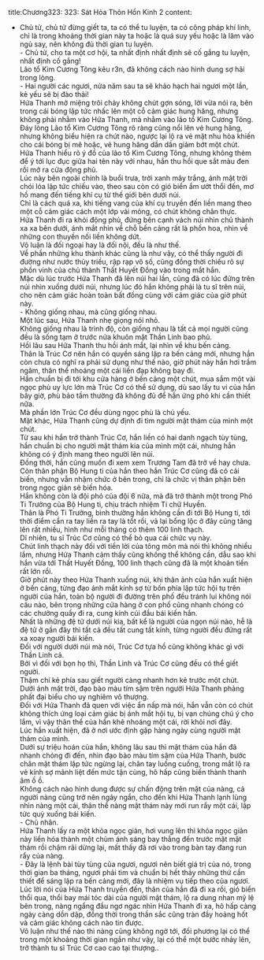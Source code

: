 title:Chương323: 323: Sát Hỏa Thôn Hồn Kinh 2
content:
- Chủ tử, chủ tử đừng giết ta, ta có thể tu luyện, ta có công pháp khí linh, chỉ là trong khoảng thời gian này ta hoặc là quá suy yếu hoặc là lâm vào ngủ say, nên không đủ thời gian tu luyện.<br>- Chủ tử, cho ta một cơ hội, ta nhất định nhất định sẽ cố gắng tu luyện, nhất định cố gắng!<br>Lão tổ Kim Cương Tông kêu r3n, đã không cách nào hình dung sợ hãi trong lòng.<br>- Hai người các ngươi, nửa năm sau ta sẽ khảo hạch hai ngươi một lần, kẻ yếu sẽ bị đào thải!<br>Hứa Thanh mở miệng trôi chảy không chút gợn sóng, lời vừa nói ra, bên trong cái bóng lập tức nhấc lên một cỗ cảm giác hung hăng, nhưng không phải nhằm vào Hứa Thanh, mà nhằm vào lão tổ Kim Cương Tông.<br>Đáy lòng Lão tổ Kim Cương Tông rõ ràng cũng nổi lên vẻ hung hăng, nhưng không biểu hiện ra chút nào, ngược lại lộ ra vẻ mặt nhu hòa khiến cho cái bóng bị mê hoặc, vẻ hung hăng dần dần giảm bớt một chút.<br>Hứa Thanh hiểu rõ ý đồ của lão tổ Kim Cương Tông, nhưng không thèm để ý tới lục đục giữa hai tên này với nhau, hắn thu hồi que sắt màu đen rồi mở ra cửa động phủ.<br>Lúc này bên ngoài chính là buổi trưa, trời xanh mây trắng, ánh mặt trời chói lóa lập tức chiếu vào, theo sau còn có gió biển ẩm ướt thổi đến, mơ hồ mang đến tiếng khí cụ từ thế giới bên dưới núi.<br>Chỉ là cách quá xa, khi tiếng vang của khí cụ truyền đến liền mang theo một cỗ cảm giác cách một lớp vải mỏng, có chút không chân thực.<br>Hứa Thanh đi ra khỏi động phủ, đứng bên cạnh vách núi nhìn chủ thành xa xa bên dưới, ánh mắt nhìn về chỗ bến cảng rất là phồn hoa, nhìn về những con thuyền nối liền không dứt.<br>Vô luận là đối ngoại hay là đối nội, đều là như thế.<br>Về phần những khu thành khác cũng là như vậy, có thể thấy người đi đường như nước thủy triều, rập rạp vô số, cũng đồng thời chiếu rõ sự phồn vinh của chủ thành Thất Huyết Đồng vào trong mắt hắn.<br>Mặc dù lúc trước Hứa Thanh đã lên núi hai lần, cũng đã có lúc đứng trên núi nhìn xuống dưới núi, nhưng lúc đó hắn không phải là tu sĩ trên núi, cho nên cảm giác hoàn toàn bất đồng cùng với cảm giác của giờ phút này.<br>- Không giống nhau, mà cũng giống nhau.<br>Một lúc sau, Hứa Thanh nhẹ giọng nói nhỏ.<br>Không giống nhau là trình độ, còn giống nhau là tất cả mọi người cũng đều là sống tạm ở trước nửa khuôn mặt Thần Linh bao phủ.<br>Hồi lâu sau Hứa Thanh thu hồi ánh mắt, lại nhìn về khu bến cảng.<br>Thân là Trúc Cơ nên hắn có quyền sáng lập ra bến cảng mới, nhưng hắn còn chưa có nghĩ ra phải sử dụng như thế nào, giờ phút này hắn hơi trầm ngâm, thân thể nhoáng một cái liền đạp không bay đi.<br>Hắn chuẩn bị đi tới khu cửa hàng ở bến cảng một chút, mua sắm một vài ngọc phù uy lực lớn mà Trúc Cơ có thể sử dụng, dù sao lấy tu vi của hắn bây giờ, phù bảo tầm thường đã không đủ để hắn ứng phó khi cần thiết nữa.<br>Mà phần lớn Trúc Cơ đều dùng ngọc phù là chủ yếu.<br>Mặt khác, Hứa Thanh cũng dự định đi tìm người mật thám của mình một chút.<br>Từ sau khi hắn trở thành Trúc Cơ, hắn liền có hai danh ngạch tùy tùng, hắn chuẩn bị cho người mật thám kia của mình một cái, nhưng hắn không có ý định mang theo người lên núi.<br>Đồng thời, hắn cũng muốn đi xem xem Trương Tam đã trở về hay chưa.<br>Còn thân phận Bộ Hung ti của hắn theo hắn Trúc Cơ cũng đã có cải biến, nhưng vẫn nhậm chức ở bên trong, chỉ là chức vị thân phận bên trong ngọc giản sẽ biến hóa.<br>Hắn không còn là đội phó của đội 6 nữa, mà đã trở thành một trong Phó Ti Trưởng của Bộ Hung ti, chịu trách nhiệm Ti chữ Huyền.<br>Thân là Phó Ti Trưởng, bình thường hắn không cần đi tới Bộ Hung ti, tới thời điểm cần ra tay liền ra tay là tốt rồi, vả lại bổng lộc ở đây cũng tăng lên rất nhiều, hình như mỗi tháng có thêm 100 linh thạch.<br>Dĩ nhiên, tu sĩ Trúc Cơ cũng có thể bỏ qua cái chức vụ này.<br>Chút linh thạch này đối với tiền lời của tông môn mà nói thì không nhiều lắm, nhưng Hứa Thanh cảm thấy cũng không thể không cần, dẫu sao khi hắn vừa tới Thất Huyết Đồng, 100 linh thạch cũng đã là một khoản tiền rất lớn rồi.<br>Giờ phút này theo Hứa Thanh xuống núi, khi thân ảnh của hắn xuất hiện ở bến cảng, từng đạo ánh mắt kính sợ từ bốn phía lập tức hội tụ trên người của hắn, toàn bộ người đi đường trên phố đều tránh lui không nói câu nào, bên trong những cửa hàng ở con phố cũng nhanh chóng có các chưởng quầy đi ra, cung kính cúi đầu bái kiến hắn.<br>Nhất là những đệ tử dưới núi kia, bất kể là người của ngọn núi nào, hễ là đệ tử ở gần đây thì tất cả đều tất cung tất kính, từng người đều đứng rất xa xoay người bái kiến.<br>Đối với người dưới núi mà nói, Trúc Cơ tựa hồ cũng không khác gì với Thần Linh cả.<br>Bởi vì đối với bọn họ thì, Thần Linh và Trúc Cơ cũng đều có thể giết người.<br>Thậm chí kẻ phía sau giết người càng nhanh hơn kẻ trước một chút.<br>Dưới ánh mặt trời, đạo bào màu tím sậm trên người Hứa Thanh phảng phất đại biểu cho uy nghiêm vô thượng.<br>Đối với Hứa Thanh đã quen với việc ẩn nấp mà nói, hắn vẫn còn có chút không thích ứng loại cảm giác bị ánh mắt hội tụ, bị vạn chúng chú ý cho lắm, vì vậy thân thể của hắn khẽ nhoáng một cái, rời khỏi nơi đây.<br>Lúc hắn xuất hiện, đã ở nơi ước định gặp hàng ngày cùng người mật thám của mình.<br>Dưới sự triệu hoán của hắn, không lâu sau thì mật thám của hắn đã nhanh chóng đi đến, nhìn đạo bào màu tím sậm của Hứa Thanh, bước chân mật thám lập tức ngừng lại, chân tay luống cuống, trong mắt lộ ra vẻ kính sợ mãnh liệt đến mức tận cùng, hô hấp cũng biến thành thanh âm ồ ồ.<br>Không cách nào hình dung được sự chấn động trên mặt của nàng, cả người nàng cũng trở nên ngây ngẩn, cho đến khi Hứa Thanh lạnh lùng nhìn nàng một cái, thân thể nàng mật thám này mới run rẩy một cái, lập tức quỳ xuống bái kiến.<br>- Chủ nhân.<br>Hứa Thanh lấy ra một khỏa ngọc giản, hơi vung lên thì khỏa ngọc giản này liền hóa thành một chùm ánh sáng bay thẳng đến trước mặt mật thám rồi chậm rãi dừng lại, mất thấy đã rơi vào trong bàn tay đang run rẩy của nàng.<br>- Đây là lệnh bài tùy tùng của ngươi, ngươi nên biết giá trị của nó, trong thời gian ba tháng, ngươi phải tìm và chuẩn bị hết thảy những thứ cần thiết để sáng lập ra bến cảng mới, đây là nhiệm vụ tiếp theo của ngươi.<br>Lúc lời nói của Hứa Thanh truyền đến, thân của hắn đã đi xa rồi, gió biển thổi qua, thổi bay mái tóc dài của người mật thám, lộ ra dung nhan mỹ lệ bên trong, nàng ngẩng đầu ngơ ngác nhìn Hứa Thanh đi xa, hô hấp càng ngày càng dồn dập, đồng thời trong thần sắc cũng tràn đầy hoảng hốt và cảm giác không cách nào tin được.<br>Vô luận như thế nào thì nàng cũng không ngờ tới, đối phương lại có thể trong một khoảng thời gian ngắn như vậy, lại có thể một bước nhảy lên, trở thành tu sĩ Trúc Cơ cao cao tại thượng..<br>